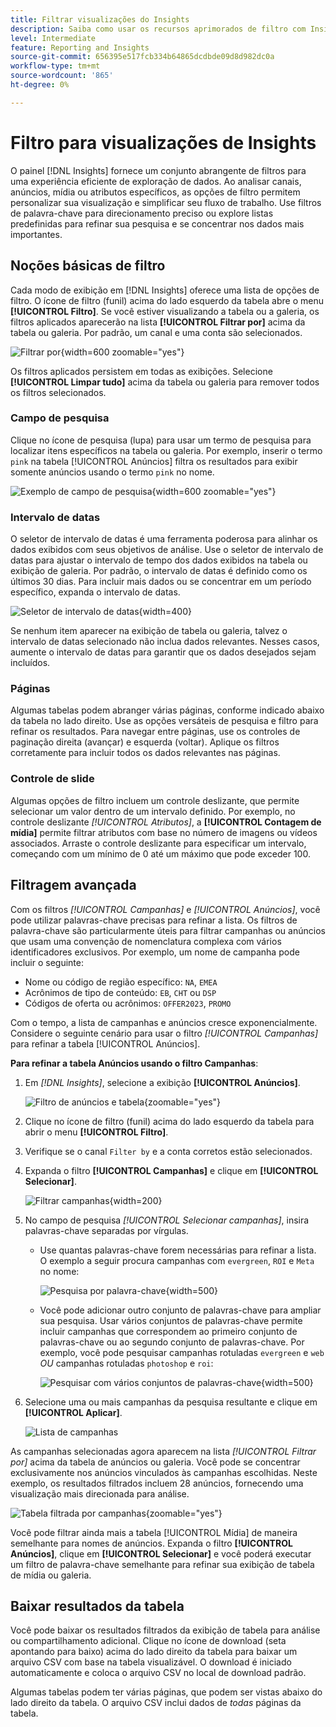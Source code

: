 ```yaml
---
title: Filtrar visualizações do Insights
description: Saiba como usar os recursos aprimorados de filtro com Insights.
level: Intermediate
feature: Reporting and Insights
source-git-commit: 656395e517fcb334b64865dcdbde09d8d982dc0a
workflow-type: tm+mt
source-wordcount: '865'
ht-degree: 0%

---
```


# Filtro para visualizações de Insights

O painel [!DNL Insights] fornece um conjunto abrangente de filtros para uma experiência eficiente de exploração de dados. Ao analisar canais, anúncios, mídia ou atributos específicos, as opções de filtro permitem personalizar sua visualização e simplificar seu fluxo de trabalho. Use filtros de palavra-chave para direcionamento preciso ou explore listas predefinidas para refinar sua pesquisa e se concentrar nos dados mais importantes.

## Noções básicas de filtro

Cada modo de exibição em [!DNL Insights] oferece uma lista de opções de filtro. O ícone de filtro (funil) acima do lado esquerdo da tabela abre o menu **[!UICONTROL Filtro]**. Se você estiver visualizando a tabela ou a galeria, os filtros aplicados aparecerão na lista **[!UICONTROL Filtrar por]** acima da tabela ou galeria. Por padrão, um canal e uma conta são selecionados.

![Filtrar por](/help/assets/insights-filter-by.png "Filtrar por"){width=600 zoomable="yes"}

Os filtros aplicados persistem em todas as exibições. Selecione **[!UICONTROL Limpar tudo]** acima da tabela ou galeria para remover todos os filtros selecionados.

### Campo de pesquisa

Clique no ícone de pesquisa (lupa) para usar um termo de pesquisa para localizar itens específicos na tabela ou galeria. Por exemplo, inserir o termo `pink` na tabela [!UICONTROL Anúncios] filtra os resultados para exibir somente anúncios usando o termo `pink` no nome.

![Exemplo de campo de pesquisa](/help/assets/insights-search.png "Pesquisar anúncios em rosa"){width=600 zoomable="yes"}

### Intervalo de datas

O seletor de intervalo de datas é uma ferramenta poderosa para alinhar os dados exibidos com seus objetivos de análise. Use o seletor de intervalo de datas para ajustar o intervalo de tempo dos dados exibidos na tabela ou exibição de galeria. Por padrão, o intervalo de datas é definido como os últimos 30 dias. Para incluir mais dados ou se concentrar em um período específico, expanda o intervalo de datas.

![Seletor de intervalo de datas](/help/assets/insights-date-range.png "Selecione um intervalo de datas"){width=400}

Se nenhum item aparecer na exibição de tabela ou galeria, talvez o intervalo de datas selecionado não inclua dados relevantes. Nesses casos, aumente o intervalo de datas para garantir que os dados desejados sejam incluídos.

### Páginas

Algumas tabelas podem abranger várias páginas, conforme indicado abaixo da tabela no lado direito. Use as opções versáteis de pesquisa e filtro para refinar os resultados. Para navegar entre páginas, use os controles de paginação direita (avançar) e esquerda (voltar). Aplique os filtros corretamente para incluir todos os dados relevantes nas páginas.

### Controle de slide

Algumas opções de filtro incluem um controle deslizante, que permite selecionar um valor dentro de um intervalo definido. Por exemplo, no controle deslizante _[!UICONTROL Atributos]_, a **[!UICONTROL Contagem de mídia]** permite filtrar atributos com base no número de imagens ou vídeos associados. Arraste o controle deslizante para especificar um intervalo, começando com um mínimo de 0 até um máximo que pode exceder 100.

## Filtragem avançada

Com os filtros _[!UICONTROL Campanhas]_ e _[!UICONTROL Anúncios]_, você pode utilizar palavras-chave precisas para refinar a lista. Os filtros de palavra-chave são particularmente úteis para filtrar campanhas ou anúncios que usam uma convenção de nomenclatura complexa com vários identificadores exclusivos. Por exemplo, um nome de campanha pode incluir o seguinte:

- Nome ou código de região específico: `NA`, `EMEA`
- Acrônimos de tipo de conteúdo: `EB`, `CHT` ou `DSP`
- Códigos de oferta ou acrônimos: `OFFER2023`, `PROMO`

Com o tempo, a lista de campanhas e anúncios cresce exponencialmente. Considere o seguinte cenário para usar o filtro _[!UICONTROL Campanhas]_ para refinar a tabela [!UICONTROL Anúncios].

**Para refinar a tabela Anúncios usando o filtro Campanhas**:

1. Em _[!DNL Insights]_, selecione a exibição **[!UICONTROL Anúncios]**.

   ![Filtro de anúncios e tabela](/help/assets/insights-ads-filter.png "Exibição de anúncios com lista de filtros"){zoomable="yes"}

1. Clique no ícone de filtro (funil) acima do lado esquerdo da tabela para abrir o menu **[!UICONTROL Filtro]**.

1. Verifique se o canal `Filter by` e a conta corretos estão selecionados.

1. Expanda o filtro **[!UICONTROL Campanhas]** e clique em **[!UICONTROL Selecionar]**.

   ![Filtrar campanhas](/help/assets/insights-filter-campaigns-expand.png "Expandir filtro de campanhas"){width=200}

1. No campo de pesquisa _[!UICONTROL Selecionar campanhas]_, insira palavras-chave separadas por vírgulas.

   - Use quantas palavras-chave forem necessárias para refinar a lista. O exemplo a seguir procura campanhas com `evergreen`, `ROI` e `Meta` no nome:

     ![Pesquisa por palavra-chave](/help/assets/insights-select-campaigns-keywords.png "Insira palavras-chave para pesquisar nomes de campanha"){width=500}

   - Você pode adicionar outro conjunto de palavras-chave para ampliar sua pesquisa. Usar vários conjuntos de palavras-chave permite incluir campanhas que correspondem ao primeiro conjunto de palavras-chave ou ao segundo conjunto de palavras-chave. Por exemplo, você pode pesquisar campanhas rotuladas `evergreen` e `web` _OU_ campanhas rotuladas `photoshop` e `roi`:

     ![Pesquisar com vários conjuntos de palavras-chave](/help/assets/insights-advanced-or.png "Pesquisar nomes de campanha usando vários conjuntos de palavras-chave"){width=500}

1. Selecione uma ou mais campanhas da pesquisa resultante e clique em **[!UICONTROL Aplicar]**.

   ![Lista de campanhas](/help/assets/insights-select-campaigns-list.png "Selecionar campanhas a serem incluídas")

As campanhas selecionadas agora aparecem na lista _[!UICONTROL Filtrar por]_ acima da tabela de anúncios ou galeria. Você pode se concentrar exclusivamente nos anúncios vinculados às campanhas escolhidas. Neste exemplo, os resultados filtrados incluem 28 anúncios, fornecendo uma visualização mais direcionada para análise.

![Tabela filtrada por campanhas](/help/assets/insights-filter-by-campaigns.png "Tabela com filtro de campanhas"){zoomable="yes"}

Você pode filtrar ainda mais a tabela [!UICONTROL Mídia] de maneira semelhante para nomes de anúncios. Expanda o filtro **[!UICONTROL Anúncios]**, clique em **[!UICONTROL Selecionar]** e você poderá executar um filtro de palavra-chave semelhante para refinar sua exibição de tabela de mídia ou galeria.

## Baixar resultados da tabela

Você pode baixar os resultados filtrados da exibição de tabela para análise ou compartilhamento adicional. Clique no ícone de download (seta apontando para baixo) acima do lado direito da tabela para baixar um arquivo CSV com base na tabela visualizável. O download é iniciado automaticamente e coloca o arquivo CSV no local de download padrão.

Algumas tabelas podem ter várias páginas, que podem ser vistas abaixo do lado direito da tabela. O arquivo CSV inclui dados de _todas_ páginas da tabela.
